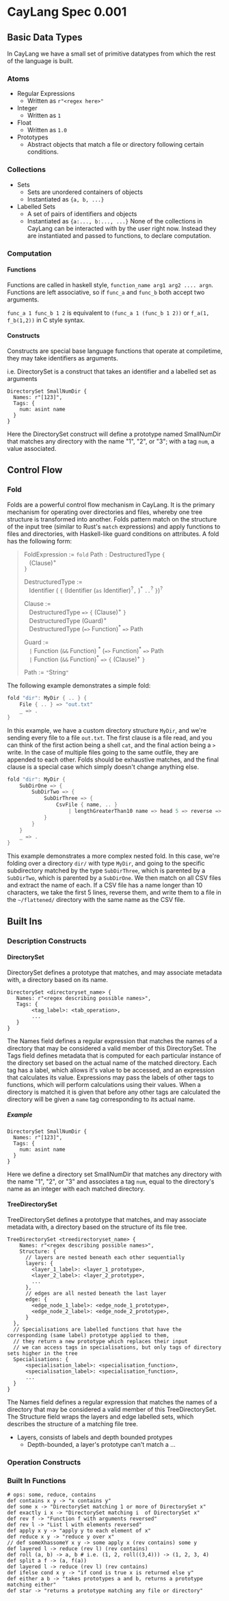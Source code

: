 # CayLang Spec 0.001

## Basic Data Types
In CayLang we have a small set of primitive datatypes from which the rest of the language is built.

### Atoms

* Regular Expressions
    * Written as `r"<regex here>"`
* Integer
    * Written as `1`
* Float
    * Written as `1.0`
* Prototypes
    * Abstract objects that match a file or directory following certain conditions.

### Collections

* Sets
    * Sets are unordered containers of objects
    * Instantiated as `{a, b, ...}`
* Labelled Sets
    * A set of pairs of identifiers and objects
    * Instantiated as `{a:..., b:..., ...}`
None of the collections in CayLang can be interacted with by the user right now.
Instead they are instantiated and passed to functions, to declare computation.

### Computation

#### Functions
Functions are called in haskell style, `function_name arg1 arg2 .... argn`.
Functions are left associative, so if `func_a` and `func_b` both accept two arguments.

`func_a 1 func_b 1 2` is equivalent to `(func_a 1 (func_b 1 2))` or `f_a(1, f_b(1,2))` in C style syntax.

#### Constructs
Constructs are special base language functions that operate at compiletime, they may take identifiers as arguments.

i.e. DirectorySet is a construct that takes an identifier and a labelled set as arguments
```
DirectorySet SmallNumDir {
  Names: r"[123]",
  Tags: {
    num: asint name
  }
}
```
Here the DirectorySet construct will define a prototype named SmallNumDir that matches any directory with the name "1", "2", or "3"; with a tag `num`, a value associated.

## Control Flow
### Fold
Folds are a powerful control flow mechanism in CayLang. It is the primary mechanism for operating over directories and files, whereby one tree structure is transformed into another. Folds pattern match on the structure of the input tree (similar to Rust's `match` expressions) and apply functions to files and directories, with Haskell-like guard conditions on attributes. A fold has the following form:

> FoldExpression := `fold` Path `:` DestructuredType `{` \
>&nbsp;&nbsp; (Clause)<sup>+</sup>\
> `}`
>
> DestructuredType := \
>&nbsp;&nbsp; Identifier ( `{` (Identifier (`as` Identifier)<sup>?</sup>`,` )<sup>*</sup> `..`<sup>?</sup> `}`)<sup>?</sup>
>
> Clause := \
>&nbsp;&nbsp; DestructuredType `=>` `{` (Clause)<sup>+</sup> `}` \
>&nbsp;&nbsp; DestructuredType (Guard)<sup>+</sup> \
>&nbsp;&nbsp; DestructuredType (`=>` Function)<sup>\*</sup> `=>` Path
>
> Guard := \
>&nbsp;&nbsp; `|` Function (`&&` Function) <sup>\*</sup> (`=>` Function)<sup>\*</sup> `=>` Path \
>&nbsp;&nbsp; `|` Function (`&&` Function)<sup>*</sup> `=>` `{` (Clause)<sup>+</sup> `}`
>
> Path := `"`String`"`
>

The following example demonstrates a simple fold:

```rust
fold "dir": MyDir { .. } {
    File { .. } => "out.txt"
    _ => .
}
```

In this example, we have a custom directory structure `MyDir`, and we're sending every file to a file `out.txt`. The first clause is a file read, and you can think of the first action being a shell `cat`, and the final action being a `>` write. In the case of multiple files going to the same outfile, they are appended to each other. Folds should be exhaustive matches, and the final clause is a special case which simply doesn't change anything else.

```rust
fold "dir": MyDir {
    SubDirOne => {
        SubDirTwo => {
            SubDirThree => {
                CsvFile { name, .. }
                    | lengthGreaterThan10 name => head 5 => reverse => "~/flattened/{name}"
            }
        }
    }
    _ => .
}
```

This example demonstrates a more complex nested fold. In this case, we're folding over a directory `dir/` with type `MyDir`, and going to the specific subdirectory matched by the type `SubDirThree`, which is parented by a `SubDirTwo`, which is parented by a `SubDirOne`. We then match on all CSV files and extract the name of each. If a CSV file has a name longer than 10 characters, we take the first 5 lines, reverse them, and write them to a file in the `~/flattened/` directory with the same name as the CSV file.

## Built Ins

### Description Constructs

#### DirectorySet
DirectorySet defines a prototype that matches, and may associate metadata with, a directory based on its name.
```
DirectorySet <directoryset_name> {
   Names: r"<regex describing possible names>",
   Tags: {
        <tag_label>: <tab_operation>,
        ...
   }
}
```
The Names field defines a regular expression that matches the names of a directory that may be considered a valid member of this DirectorySet.
The Tags field defines metadata that is computed for each particular instance of the directory set based on the actual name of the matched directory.
Each tag has a label, which allows it's value to be accessed, and an expression that calculates its value.
Expressions may pass the labels of other tags to functions, which will perform calculations using their values.
When a directory is matched it is given that before any other tags are calculated the directory will be given a `name` tag corresponding to its actual name.

##### Example
```
DirectorySet SmallNumDir {
  Names: r"[123]",
  Tags: {
    num: asint name
  }
}
```
Here we define a directory set SmallNumDir that matches any directory with the name "1", "2", or "3" and associates a tag `num`, equal to the directory's name as an integer with each matched directory.

#### TreeDirectorySet
TreeDirectorySet defines a prototype that matches, and may associate metadata with, a directory based on the structure of its file tree.
```
TreeDirectorySet <treedirectoryset_name> {
    Names: r"<regex describing possible names>",
    Structure: {
      // layers are nested beneath each other sequentially
      layers: {
        <layer_1_label>: <layer_1_prototype>,
        <layer_2_label>: <layer_2_prototype>,
        ...
      },
      // edges are all nested beneath the last layer
      edge: {
        <edge_node_1_label>: <edge_node_1_prototype>,
        <edge_node_2_label>: <edge_node_2_prototype>,
      }
  },
  // Specialisations are labelled functions that have the corresponding (same label) prototype applied to them,
  // they return a new prototype which replaces their input
  // we can access tags in specialisations, but only tags of directory sets higher in the tree
  Specialisations: {
      <specialisation_label>: <specialisation_function>,
      <specialisation_label>: <specialisation_function>,
      ...
  }
}
```
The Names field defines a regular expression that matches the names of a directory that may be considered a valid member of this TreeDirectorySet.
The Structure field wraps the layers and edge labelled sets, which describes the structure of a matching file tree.
* Layers, consists of labels and depth bounded protypes
    * Depth-bounded, a layer's prototype can't match a ...


### Operation Constructs


### Built In Functions
```
# ops: some, reduce, contains
def contains x y -> "x contains y"
def some x -> "DirectorySet matching 1 or more of DirectorySet x"
def exactly i x -> "DirectorySet matching i  of DirectorySet x"
def rev f -> "Function f with arguments reversed"
def rev l -> "List l with elements reversed"
def apply x y -> "apply y to each element of x"
def reduce x y -> "reduce y over x"
// def someXhassomeY x y -> some apply x (rev contains) some y
def layered l -> reduce (rev l) (rev contains)
def roll (a, b) -> a, b # i.e. (1, 2, roll((3,4))) -> (1, 2, 3, 4)
def split a f -> (a, f(a))
def layered l -> reduce (rev l) (rev contains)
def ifelse cond x y -> "if cond is true x is returned else y"
def either a b -> "takes prototypes a and b, returns a prototype matching either"
def star -> "returns a prototype matching any file or directory"
```

